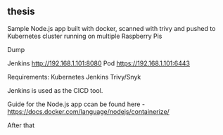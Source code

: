 ## thesis

Sample Node.js app built with docker, scanned with trivy and pushed to Kubernetes cluster running on multiple Raspberry Pis

Dump

Jenkins
http://192.168.1.101:8080
Pod
https://192.168.1.101:6443

Requirements:
Kubernetes
Jenkins
Trivy/Snyk


Jenkins is used as the CICD tool.

Guide for the Node.js app ccan be found here - https://docs.docker.com/language/nodejs/containerize/

After that 
